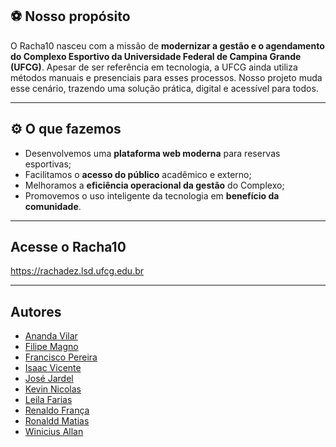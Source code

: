 
## ⚽ Nosso propósito

O Racha10 nasceu com a missão de **modernizar a gestão e o agendamento do Complexo Esportivo da Universidade Federal de Campina Grande (UFCG)**. Apesar de ser referência em tecnologia, a UFCG ainda utiliza métodos manuais e presenciais para esses processos. Nosso projeto muda esse cenário, trazendo uma solução prática, digital e acessível para todos.

---

## ⚙️ O que fazemos

- Desenvolvemos uma **plataforma web moderna** para reservas esportivas;
- Facilitamos o **acesso do público** acadêmico e externo;
- Melhoramos a **eficiência operacional da gestão** do Complexo;
- Promovemos o uso inteligente da tecnologia em **benefício da comunidade**.

---

## Acesse o Racha10

https://rachadez.lsd.ufcg.edu.br

---

## Autores

- [Ananda Vilar](https://github.com/4nandaw)
- [Filipe Magno](https://github.com/magnofilipe)
- [Francisco Pereira](https://github.com/Francisco-xiq)
- [Isaac Vicente](https://github.com/isaacvicente)
- [José Jardel](https://github.com/jjardelalves)
- [Kevin Nicolas](https://github.com/kevinicolas22)
- [Leila Farias](https://github.com/LeilaFarias)
- [Renaldo França](https://github.com/RSFranca)
- [Ronaldd Matias](https://github.com/RonalddMatias)
- [Winicius Allan](https://github.com/winiciusallan)
